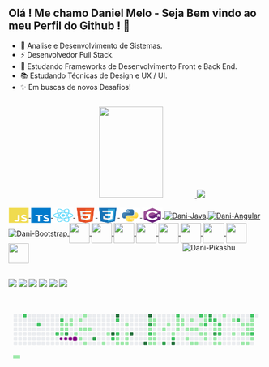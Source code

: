 ## Olá ! Me chamo Daniel Melo - Seja Bem vindo ao meu Perfil do Github ! 👋

- 🔭 Analise e Desenvolvimento de Sistemas.
- ⚡ Desenvolvedor Full Stack.
- 🌱 Estudando Frameworks de Desenvolvimento Front e Back End.
- 📚 Estudando Técnicas de Design e UX / UI.
- ✨ Em buscas de novos Desafios!

##

<div align="center">
  <a href="https://github.com/DanielMelo0/">   
  <img height="180em" width="50%" src="https://github-readme-stats.vercel.app/api?username=DanielMelo0&show_icons=true&theme=tokyonight&include_all_commits=true&count_private=true"/>
  <img height="180em" src="https://github-readme-stats.vercel.app/api/top-langs/?username=DanielMelo0&layout=compact&langs_count=7&theme=dark"/>
</div>   

<div style="display: inline_block"><br>
  <img align="center" alt="Dani-Js" height="30" width="40" src="https://raw.githubusercontent.com/devicons/devicon/master/icons/javascript/javascript-plain.svg">
  <img align="center" alt="Dani-Ts" height="30" width="40" src="https://raw.githubusercontent.com/devicons/devicon/master/icons/typescript/typescript-plain.svg">
  <img align="center" alt="Dani-React" height="30" width="40" src="https://raw.githubusercontent.com/devicons/devicon/master/icons/react/react-original.svg">
  <img align="center" alt="Dani-HTML" height="30" width="40" src="https://raw.githubusercontent.com/devicons/devicon/master/icons/html5/html5-original.svg">
  <img align="center" alt="DANI-CSS" height="30" width="40" src="https://raw.githubusercontent.com/devicons/devicon/master/icons/css3/css3-original.svg">
  <img align="center" alt="Dani-Python" height="30" width="40" src="https://raw.githubusercontent.com/devicons/devicon/master/icons/python/python-original.svg">  
  <img align="center" alt="Dani-Csharp" height="30" width="40" src="https://raw.githubusercontent.com/devicons/devicon/master/icons/csharp/csharp-original.svg">
  <img align="center" alt="Dani-Java" height="40" width="40" src="https://cdn.jsdelivr.net/gh/devicons/devicon/icons/java/java-original.svg" />
  <img align="center" alt="Dani-Angular" height="35" width="35" src="https://cdn.jsdelivr.net/gh/devicons/devicon/icons/angularjs/angularjs-original.svg" />
  <img align="center" alt="Dani-Bootstrap" height="35" width="35"  src="https://cdn.jsdelivr.net/gh/devicons/devicon/icons/bootstrap/bootstrap-original-wordmark.svg" />
  <img align="center" height="40" width="40"  src="https://cdn.jsdelivr.net/gh/devicons/devicon/icons/devicon/devicon-original.svg" />
  <img align="center" height="40" width="40" src="https://cdn.jsdelivr.net/gh/devicons/devicon/icons/mysql/mysql-original-wordmark.svg" />  
  <img align="center" height="40" width="40" src="https://cdn.jsdelivr.net/gh/devicons/devicon/icons/visualstudio/visualstudio-plain.svg" />                   <img align="center" height="40" width="40"  src="https://cdn.jsdelivr.net/gh/devicons/devicon/icons/android/android-plain-wordmark.svg" /> 
  <img align="center" height="40" width="40" src="https://cdn.jsdelivr.net/gh/devicons/devicon/icons/jquery/jquery-plain-wordmark.svg" />
  <img align="center" height="40" width="40" src="https://cdn.jsdelivr.net/gh/devicons/devicon/icons/php/php-plain.svg" />
  <img align="center" height="40" width="42" src="https://cdn.jsdelivr.net/gh/devicons/devicon/icons/postgresql/postgresql-original.svg" />
  <img align="center" height="40" width="40" src="https://cdn.jsdelivr.net/gh/devicons/devicon/icons/atom/atom-original.svg" />
  <img align="center" height="40" width="40" src="https://cdn.jsdelivr.net/gh/devicons/devicon/icons/wordpress/wordpress-plain.svg" />
  <img align="right" alt="Dani-Pikashu" height="120" width="160" src="http://pa1.narvii.com/6618/579af2d8df43ca612e38b09a103bcde82b7d92aa_00.gif" />
</div>
  
##
  
<div>
<a href="" target="_blank"><img src="https://img.shields.io/badge/YouTube-FF0000?style=for-the-badge&logo=youtube&logoColor=white" target="_blank"></a>
  <a href="https://www.instagram.com/daniiel_meloo/" target="_blank"><img src="https://img.shields.io/badge/-Instagram-%23E4405F?style=for-the-badge&logo=instagram&logoColor=white" target="_blank"></a>
 	<a href="" target="_blank"><img src="https://img.shields.io/badge/Twitch-9146FF?style=for-the-badge&logo=twitch&logoColor=white" target="_blank"></a>
 <a href="" target="_blank"><img src="https://img.shields.io/badge/Discord-7289DA?style=for-the-badge&logo=discord&logoColor=white" target="_blank"></a> 
  <a href = "mailto:danielmelo9001i@gmail.com"><img src="https://img.shields.io/badge/-Gmail-%23333?style=for-the-badge&logo=gmail&logoColor=white" target="_blank"></a>
  <a href="" target="_blank"><img src="https://img.shields.io/badge/-LinkedIn-%230077B5?style=for-the-badge&logo=linkedin&logoColor=white" target="_blank"></a> 
  

  
 <div>

 <svg viewBox="-16 -32 880 192" width="880" height="192" xmlns="http://www.w3.org/2000/svg"><style>@keyframes c0{68.5%{fill:var(--c2)}68.52%,to{fill:var(--ce)}}@keyframes c1{67.4%{fill:var(--c2)}67.42%,to{fill:var(--ce)}}@keyframes c2{2.43%{fill:var(--c1)}2.45%,to{fill:var(--ce)}}@keyframes c3{2.87%{fill:var(--c1)}2.89%,to{fill:var(--ce)}}@keyframes c4{66.07%{fill:var(--c2)}66.09%,to{fill:var(--ce)}}@keyframes c5{65.18%{fill:var(--c2)}65.2%,to{fill:var(--ce)}}@keyframes c6{13.96%{fill:var(--c1)}13.98%,to{fill:var(--ce)}}@keyframes c7{14.18%{fill:var(--c1)}14.2%,to{fill:var(--ce)}}@keyframes c8{16.18%{fill:var(--c1)}16.2%,to{fill:var(--ce)}}@keyframes c9{13.74%{fill:var(--c1)}13.76%,to{fill:var(--ce)}}@keyframes ca{14.4%{fill:var(--c1)}14.42%,to{fill:var(--ce)}}@keyframes cb{71.39%{fill:var(--c3)}71.41%,to{fill:var(--ce)}}@keyframes cc{3.76%{fill:var(--c1)}3.78%,to{fill:var(--ce)}}@keyframes cd{13.29%{fill:var(--c1)}13.31%,to{fill:var(--ce)}}@keyframes ce{13.52%{fill:var(--c1)}13.54%,to{fill:var(--ce)}}@keyframes cf{15.07%{fill:var(--c1)}15.09%,to{fill:var(--ce)}}@keyframes cg{4.2%{fill:var(--c1)}4.22%,to{fill:var(--ce)}}@keyframes ch{11.96%{fill:var(--c1)}11.98%,to{fill:var(--ce)}}@keyframes ci{11.52%{fill:var(--c1)}11.54%,to{fill:var(--ce)}}@keyframes cj{4.42%{fill:var(--c1)}4.44%,to{fill:var(--ce)}}@keyframes ck{12.41%{fill:var(--c1)}12.43%,to{fill:var(--ce)}}@keyframes cl{11.3%{fill:var(--c1)}11.32%,to{fill:var(--ce)}}@keyframes cm{4.87%{fill:var(--c1)}4.89%,to{fill:var(--ce)}}@keyframes cn{11.08%{fill:var(--c1)}11.1%,to{fill:var(--ce)}}@keyframes co{72.94%{fill:var(--c3)}72.96%,to{fill:var(--ce)}}@keyframes cp{5.75%{fill:var(--c1)}5.77%,to{fill:var(--ce)}}@keyframes cq{9.97%{fill:var(--c1)}9.99%,to{fill:var(--ce)}}@keyframes cr{87.35%{fill:var(--c4)}87.37%,to{fill:var(--ce)}}@keyframes cs{60.97%{fill:var(--c2)}60.99%,to{fill:var(--ce)}}@keyframes ct{86.24%{fill:var(--c4)}86.26%,to{fill:var(--ce)}}@keyframes cu{62.52%{fill:var(--c2)}62.54%,to{fill:var(--ce)}}@keyframes cv{60.52%{fill:var(--c2)}60.54%,to{fill:var(--ce)}}@keyframes cw{8.86%{fill:var(--c1)}8.88%,to{fill:var(--ce)}}@keyframes cx{6.42%{fill:var(--c1)}6.44%,to{fill:var(--ce)}}@keyframes cy{6.64%{fill:var(--c1)}6.66%,to{fill:var(--ce)}}@keyframes cz{7.75%{fill:var(--c1)}7.77%,to{fill:var(--ce)}}@keyframes c10{7.31%{fill:var(--c1)}7.33%,to{fill:var(--ce)}}@keyframes c11{7.09%{fill:var(--c1)}7.11%,to{fill:var(--ce)}}@keyframes c12{6.86%{fill:var(--c1)}6.88%,to{fill:var(--ce)}}@keyframes c13{88.24%{fill:var(--c4)}88.26%,to{fill:var(--ce)}}@keyframes c14{89.35%{fill:var(--c4)}89.37%,to{fill:var(--ce)}}@keyframes c15{84.69%{fill:var(--c4)}84.71%,to{fill:var(--ce)}}@keyframes c16{21.94%{fill:var(--c1)}21.96%,to{fill:var(--ce)}}@keyframes c17{76.26%{fill:var(--c3)}76.28%,to{fill:var(--ce)}}@keyframes c18{21.05%{fill:var(--c1)}21.07%,to{fill:var(--ce)}}@keyframes c19{58.53%{fill:var(--c2)}58.55%,to{fill:var(--ce)}}@keyframes c1a{23.72%{fill:var(--c1)}23.74%,to{fill:var(--ce)}}@keyframes c1b{23.94%{fill:var(--c1)}23.96%,to{fill:var(--ce)}}@keyframes c1c{21.72%{fill:var(--c1)}21.74%,to{fill:var(--ce)}}@keyframes c1d{21.5%{fill:var(--c1)}21.52%,to{fill:var(--ce)}}@keyframes c1e{23.27%{fill:var(--c1)}23.29%,to{fill:var(--ce)}}@keyframes c1f{23.49%{fill:var(--c1)}23.51%,to{fill:var(--ce)}}@keyframes c1g{24.16%{fill:var(--c1)}24.18%,to{fill:var(--ce)}}@keyframes c1h{25.27%{fill:var(--c1)}25.29%,to{fill:var(--ce)}}@keyframes c1i{77.82%{fill:var(--c3)}77.84%,to{fill:var(--ce)}}@keyframes c1j{25.71%{fill:var(--c1)}25.73%,to{fill:var(--ce)}}@keyframes c1k{45%{fill:var(--c1)}45.02%,to{fill:var(--ce)}}@keyframes c1l{57.2%{fill:var(--c2)}57.22%,to{fill:var(--ce)}}@keyframes c1m{90.68%{fill:var(--c4)}90.7%,to{fill:var(--ce)}}@keyframes c1n{55.87%{fill:var(--c2)}55.89%,to{fill:var(--ce)}}@keyframes c1o{26.82%{fill:var(--c1)}26.84%,to{fill:var(--ce)}}@keyframes c1p{26.15%{fill:var(--c1)}26.17%,to{fill:var(--ce)}}@keyframes c1q{27.26%{fill:var(--c1)}27.28%,to{fill:var(--ce)}}@keyframes c1r{26.6%{fill:var(--c1)}26.62%,to{fill:var(--ce)}}@keyframes c1s{26.38%{fill:var(--c1)}26.4%,to{fill:var(--ce)}}@keyframes c1t{27.71%{fill:var(--c1)}27.73%,to{fill:var(--ce)}}@keyframes c1u{44.11%{fill:var(--c1)}44.13%,to{fill:var(--ce)}}@keyframes c1v{46.55%{fill:var(--c1)}46.57%,to{fill:var(--ce)}}@keyframes c1w{27.93%{fill:var(--c1)}27.95%,to{fill:var(--ce)}}@keyframes c1x{43.67%{fill:var(--c1)}43.69%,to{fill:var(--ce)}}@keyframes c1y{28.15%{fill:var(--c1)}28.17%,to{fill:var(--ce)}}@keyframes c1z{43.45%{fill:var(--c1)}43.47%,to{fill:var(--ce)}}@keyframes c20{47.22%{fill:var(--c2)}47.24%,to{fill:var(--ce)}}@keyframes c21{28.59%{fill:var(--c1)}28.61%,to{fill:var(--ce)}}@keyframes c22{37.91%{fill:var(--c1)}37.93%,to{fill:var(--ce)}}@keyframes c23{29.26%{fill:var(--c1)}29.28%,to{fill:var(--ce)}}@keyframes c24{29.04%{fill:var(--c1)}29.06%,to{fill:var(--ce)}}@keyframes c25{54.09%{fill:var(--c2)}54.11%,to{fill:var(--ce)}}@keyframes c26{37.68%{fill:var(--c1)}37.7%,to{fill:var(--ce)}}@keyframes c27{38.35%{fill:var(--c1)}38.37%,to{fill:var(--ce)}}@keyframes c28{81.81%{fill:var(--c3)}81.83%,to{fill:var(--ce)}}@keyframes c29{47.88%{fill:var(--c2)}47.9%,to{fill:var(--ce)}}@keyframes c2a{48.11%{fill:var(--c2)}48.13%,to{fill:var(--ce)}}@keyframes c2b{36.8%{fill:var(--c1)}36.82%,to{fill:var(--ce)}}@keyframes c2c{36.58%{fill:var(--c1)}36.6%,to{fill:var(--ce)}}@keyframes c2d{80.7%{fill:var(--c3)}80.72%,to{fill:var(--ce)}}@keyframes c2e{38.79%{fill:var(--c1)}38.81%,to{fill:var(--ce)}}@keyframes c2f{39.01%{fill:var(--c1)}39.03%,to{fill:var(--ce)}}@keyframes c2g{48.55%{fill:var(--c2)}48.57%,to{fill:var(--ce)}}@keyframes c2h{36.35%{fill:var(--c1)}36.37%,to{fill:var(--ce)}}@keyframes c2i{48.99%{fill:var(--c2)}49.01%,to{fill:var(--ce)}}@keyframes c2j{39.24%{fill:var(--c1)}39.26%,to{fill:var(--ce)}}@keyframes c2k{30.59%{fill:var(--c1)}30.61%,to{fill:var(--ce)}}@keyframes c2l{31.25%{fill:var(--c1)}31.27%,to{fill:var(--ce)}}@keyframes c2m{35.47%{fill:var(--c1)}35.49%,to{fill:var(--ce)}}@keyframes c2n{52.32%{fill:var(--c2)}52.34%,to{fill:var(--ce)}}@keyframes c2o{31.92%{fill:var(--c1)}31.94%,to{fill:var(--ce)}}@keyframes c2p{35.02%{fill:var(--c1)}35.04%,to{fill:var(--ce)}}@keyframes c2q{40.34%{fill:var(--c1)}40.36%,to{fill:var(--ce)}}@keyframes c2r{32.14%{fill:var(--c1)}32.16%,to{fill:var(--ce)}}@keyframes c2s{33.25%{fill:var(--c1)}33.27%,to{fill:var(--ce)}}@keyframes c2t{34.8%{fill:var(--c1)}34.82%,to{fill:var(--ce)}}@keyframes c2u{40.57%{fill:var(--c1)}40.59%,to{fill:var(--ce)}}@keyframes c2v{51.43%{fill:var(--c2)}51.45%,to{fill:var(--ce)}}@keyframes c2w{32.58%{fill:var(--c1)}32.6%,to{fill:var(--ce)}}@keyframes c2x{32.36%{fill:var(--c1)}32.38%,to{fill:var(--ce)}}@keyframes c2y{33.47%{fill:var(--c1)}33.49%,to{fill:var(--ce)}}@keyframes c2z{50.54%{fill:var(--c2)}50.56%,to{fill:var(--ce)}}@keyframes c30{34.36%{fill:var(--c1)}34.38%,to{fill:var(--ce)}}@keyframes u0{2.43%{transform:scale(0,1)}2.45%,2.87%{transform:scale(.01,1)}2.89%,3.76%{transform:scale(.03,1)}3.78%,4.2%{transform:scale(.04,1)}4.22%,4.42%{transform:scale(.05,1)}4.44%,4.87%{transform:scale(.06,1)}4.89%,5.75%{transform:scale(.08,1)}5.77%,6.42%{transform:scale(.09,1)}6.44%,6.64%{transform:scale(.1,1)}6.66%,6.86%{transform:scale(.12,1)}6.88%,7.09%{transform:scale(.13,1)}7.11%,7.31%{transform:scale(.14,1)}7.33%,7.75%{transform:scale(.15,1)}7.77%,8.86%{transform:scale(.17,1)}8.88%,9.97%{transform:scale(.18,1)}11.08%,9.99%{transform:scale(.19,1)}11.1%,11.3%{transform:scale(.21,1)}11.32%,11.52%{transform:scale(.22,1)}11.54%,11.96%{transform:scale(.23,1)}11.98%,12.41%{transform:scale(.24,1)}12.43%,13.29%{transform:scale(.26,1)}13.31%,13.52%{transform:scale(.27,1)}13.54%,13.74%{transform:scale(.28,1)}13.76%,13.96%{transform:scale(.29,1)}13.98%,14.18%{transform:scale(.31,1)}14.2%,14.4%{transform:scale(.32,1)}14.42%,15.07%{transform:scale(.33,1)}15.09%,16.18%{transform:scale(.35,1)}16.2%,21.05%{transform:scale(.36,1)}21.07%,21.5%{transform:scale(.37,1)}21.52%,21.72%{transform:scale(.38,1)}21.74%,21.94%{transform:scale(.4,1)}21.96%,23.27%{transform:scale(.41,1)}23.29%,23.49%{transform:scale(.42,1)}23.51%,23.72%{transform:scale(.44,1)}23.74%,23.94%{transform:scale(.45,1)}23.96%,24.16%{transform:scale(.46,1)}24.18%,25.27%{transform:scale(.47,1)}25.29%,25.71%{transform:scale(.49,1)}25.73%,26.15%{transform:scale(.5,1)}26.17%,26.38%{transform:scale(.51,1)}26.4%,26.6%{transform:scale(.53,1)}26.62%,26.82%{transform:scale(.54,1)}26.84%,27.26%{transform:scale(.55,1)}27.28%,27.71%{transform:scale(.56,1)}27.73%,27.93%{transform:scale(.58,1)}27.95%,28.15%{transform:scale(.59,1)}28.17%,28.59%{transform:scale(.6,1)}28.61%,29.04%{transform:scale(.62,1)}29.06%,29.26%{transform:scale(.63,1)}29.28%,30.59%{transform:scale(.64,1)}30.61%,31.25%{transform:scale(.65,1)}31.27%,31.92%{transform:scale(.67,1)}31.94%,32.14%{transform:scale(.68,1)}32.16%,32.36%{transform:scale(.69,1)}32.38%,32.58%{transform:scale(.71,1)}32.6%,33.25%{transform:scale(.72,1)}33.27%,33.47%{transform:scale(.73,1)}33.49%,34.36%{transform:scale(.74,1)}34.38%,34.8%{transform:scale(.76,1)}34.82%,35.02%{transform:scale(.77,1)}35.04%,35.47%{transform:scale(.78,1)}35.49%,36.35%{transform:scale(.79,1)}36.37%,36.58%{transform:scale(.81,1)}36.6%,36.8%{transform:scale(.82,1)}36.82%,37.68%{transform:scale(.83,1)}37.7%,37.91%{transform:scale(.85,1)}37.93%,38.35%{transform:scale(.86,1)}38.37%,38.79%{transform:scale(.87,1)}38.81%,39.01%{transform:scale(.88,1)}39.03%,39.24%{transform:scale(.9,1)}39.26%,40.34%{transform:scale(.91,1)}40.36%,40.57%{transform:scale(.92,1)}40.59%,43.45%{transform:scale(.94,1)}43.47%,43.67%{transform:scale(.95,1)}43.69%,44.11%{transform:scale(.96,1)}44.13%,45%{transform:scale(.97,1)}45.02%,46.55%{transform:scale(.99,1)}46.57%,to{transform:scale(1,1)}}@keyframes u1{47.22%{transform:scale(0,1)}47.24%,47.88%{transform:scale(.05,1)}47.9%,48.11%{transform:scale(.11,1)}48.13%,48.55%{transform:scale(.16,1)}48.57%,48.99%{transform:scale(.21,1)}49.01%,50.54%{transform:scale(.26,1)}50.56%,51.43%{transform:scale(.32,1)}51.45%,52.32%{transform:scale(.37,1)}52.34%,54.09%{transform:scale(.42,1)}54.11%,55.87%{transform:scale(.47,1)}55.89%,57.2%{transform:scale(.53,1)}57.22%,58.53%{transform:scale(.58,1)}58.55%,60.52%{transform:scale(.63,1)}60.54%,60.97%{transform:scale(.68,1)}60.99%,62.52%{transform:scale(.74,1)}62.54%,65.18%{transform:scale(.79,1)}65.2%,66.07%{transform:scale(.84,1)}66.09%,67.4%{transform:scale(.89,1)}67.42%,68.5%{transform:scale(.95,1)}68.52%,to{transform:scale(1,1)}}@keyframes u2{71.39%{transform:scale(0,1)}71.41%,72.94%{transform:scale(.17,1)}72.96%,76.26%{transform:scale(.33,1)}76.28%,77.82%{transform:scale(.5,1)}77.84%,80.7%{transform:scale(.67,1)}80.72%,81.81%{transform:scale(.83,1)}81.83%,to{transform:scale(1,1)}}@keyframes u3{84.69%{transform:scale(0,1)}84.71%,86.24%{transform:scale(.17,1)}86.26%,87.35%{transform:scale(.33,1)}87.37%,88.24%{transform:scale(.5,1)}88.26%,89.35%{transform:scale(.67,1)}89.37%,90.68%{transform:scale(.83,1)}90.7%,to{transform:scale(1,1)}}@keyframes s0{0%,99.78%{transform:translate(0,-16px)}.22%{transform:translate(0,0)}.44%{transform:translate(16px,0)}.67%{transform:translate(16px,16px)}1.77%{transform:translate(96px,16px)}2.44%{transform:translate(96px,64px)}2.66%{transform:translate(112px,64px)}2.88%{transform:translate(112px,80px)}4.66%{transform:translate(240px,80px)}4.88%{transform:translate(240px,96px)}6.87%{transform:translate(384px,96px)}7.76%{transform:translate(384px,32px)}7.98%{transform:translate(368px,32px)}8.65%{transform:translate(368px,80px)}60.75%,8.87%{transform:translate(352px,80px)}9.09%{transform:translate(352px,96px)}9.53%{transform:translate(320px,96px)}10.2%,19.07%,61.64%{transform:translate(320px,48px)}11.53%{transform:translate(224px,48px)}11.97%{transform:translate(224px,16px)}12.2%{transform:translate(240px,16px)}12.42%{transform:translate(240px,0)}13.08%{transform:translate(192px,0)}13.53%,96.45%{transform:translate(192px,32px)}13.97%,96.9%{transform:translate(160px,32px)}14.19%,15.96%{transform:translate(160px,48px)}14.86%{transform:translate(208px,48px)}15.08%{transform:translate(208px,64px)}15.3%{transform:translate(192px,64px)}15.52%,96.23%{transform:translate(192px,48px)}16.41%{transform:translate(160px,80px)}17.74%{transform:translate(256px,80px)}17.96%{transform:translate(256px,64px)}18.85%{transform:translate(320px,64px)}21.29%,23.06%{transform:translate(480px,48px)}21.73%{transform:translate(480px,16px)}22.17%{transform:translate(448px,16px)}22.62%{transform:translate(448px,48px)}23.5%{transform:translate(480px,80px)}23.73%,75.61%{transform:translate(464px,80px)}23.95%{transform:translate(464px,96px)}24.39%{transform:translate(496px,96px)}24.61%{transform:translate(496px,80px)}24.83%{transform:translate(512px,80px)}25.28%{transform:translate(512px,48px)}25.5%{transform:translate(528px,48px)}25.72%{transform:translate(528px,32px)}26.39%{transform:translate(576px,32px)}26.61%{transform:translate(576px,16px)}26.83%{transform:translate(560px,16px)}27.27%{transform:translate(560px,48px)}28.38%{transform:translate(640px,48px)}28.82%,47.01%{transform:translate(640px,16px)}29.05%,47.67%,53.88%{transform:translate(656px,16px)}29.49%{transform:translate(656px,-16px)}30.38%{transform:translate(720px,-16px)}30.6%{transform:translate(720px,0)}31.04%{transform:translate(752px,0)}31.49%{transform:translate(752px,32px)}32.37%{transform:translate(816px,32px)}32.59%{transform:translate(816px,16px)}32.82%{transform:translate(800px,16px)}33.26%{transform:translate(800px,48px)}33.7%{transform:translate(832px,48px)}34.15%{transform:translate(832px,80px)}34.59%,40.8%{transform:translate(800px,80px)}34.81%{transform:translate(800px,64px)}35.48%{transform:translate(752px,64px)}35.7%{transform:translate(752px,48px)}36.59%{transform:translate(688px,48px)}36.81%{transform:translate(688px,32px)}37.03%{transform:translate(672px,32px)}37.25%{transform:translate(672px,48px)}37.47%{transform:translate(656px,48px)}37.69%{transform:translate(656px,64px)}37.92%{transform:translate(640px,64px)}38.14%{transform:translate(640px,80px)}38.8%,80.49%{transform:translate(688px,80px)}39.02%{transform:translate(688px,96px)}40.58%{transform:translate(800px,96px)}43.24%{transform:translate(624px,80px)}43.46%{transform:translate(624px,96px)}43.68%{transform:translate(608px,96px)}43.9%{transform:translate(608px,80px)}44.12%{transform:translate(592px,80px)}44.35%{transform:translate(592px,64px)}45.01%{transform:translate(544px,64px)}45.23%{transform:translate(544px,48px)}46.12%{transform:translate(608px,48px)}46.56%{transform:translate(608px,16px)}47.23%,54.77%{transform:translate(640px,0)}47.45%{transform:translate(656px,0)}48.34%{transform:translate(704px,16px)}49%{transform:translate(704px,64px)}50.55%{transform:translate(816px,64px)}51.44%{transform:translate(816px,0)}52.11%{transform:translate(768px,0)}52.33%{transform:translate(768px,16px)}54.1%{transform:translate(656px,32px)}54.32%{transform:translate(640px,32px)}56.1%{transform:translate(544px,0)}57.21%,90.91%{transform:translate(544px,80px)}57.43%,78.27%{transform:translate(528px,80px)}57.65%{transform:translate(528px,64px)}58.54%{transform:translate(464px,64px)}58.76%{transform:translate(464px,48px)}60.31%,62.08%{transform:translate(352px,48px)}61.2%{transform:translate(320px,80px)}62.53%{transform:translate(352px,16px)}65.41%{transform:translate(144px,16px)}66.08%{transform:translate(144px,64px)}66.3%{transform:translate(128px,64px)}66.74%{transform:translate(128px,32px)}67.41%{transform:translate(80px,32px)}67.85%{transform:translate(80px,0)}68.51%{transform:translate(32px,0)}68.74%{transform:translate(32px,16px)}70.73%{transform:translate(176px,16px)}71.4%{transform:translate(176px,64px)}72.73%{transform:translate(272px,64px)}72.95%{transform:translate(272px,80px)}76.27%{transform:translate(464px,32px)}76.94%{transform:translate(512px,32px)}77.83%{transform:translate(512px,96px)}78.05%{transform:translate(528px,96px)}81.6%{transform:translate(688px,0)}86.47%{transform:translate(336px,0)}87.36%{transform:translate(336px,64px)}88.91%{transform:translate(448px,64px)}89.36%{transform:translate(448px,96px)}90.69%{transform:translate(544px,96px)}94.24%{transform:translate(304px,80px)}94.46%{transform:translate(304px,64px)}95.34%{transform:translate(240px,64px)}95.57%{transform:translate(240px,48px)}97.12%{transform:translate(160px,16px)}97.56%{transform:translate(128px,16px)}97.78%{transform:translate(128px,0)}98.89%{transform:translate(48px,0)}99.11%{transform:translate(48px,-16px)}}@keyframes s1{0%,99.78%{transform:translate(16px,-16px)}.22%{transform:translate(0,-16px)}.44%{transform:translate(0,0)}.67%{transform:translate(16px,0)}.89%{transform:translate(16px,16px)}2%{transform:translate(96px,16px)}2.66%{transform:translate(96px,64px)}2.88%{transform:translate(112px,64px)}3.1%{transform:translate(112px,80px)}4.88%{transform:translate(240px,80px)}5.1%{transform:translate(240px,96px)}7.1%{transform:translate(384px,96px)}7.98%{transform:translate(384px,32px)}8.2%{transform:translate(368px,32px)}8.87%{transform:translate(368px,80px)}60.98%,9.09%{transform:translate(352px,80px)}9.31%{transform:translate(352px,96px)}9.76%{transform:translate(320px,96px)}10.42%,19.29%,61.86%{transform:translate(320px,48px)}11.75%{transform:translate(224px,48px)}12.2%{transform:translate(224px,16px)}12.42%{transform:translate(240px,16px)}12.64%{transform:translate(240px,0)}13.3%{transform:translate(192px,0)}13.75%,96.67%{transform:translate(192px,32px)}14.19%,97.12%{transform:translate(160px,32px)}14.41%,16.19%{transform:translate(160px,48px)}15.08%{transform:translate(208px,48px)}15.3%{transform:translate(208px,64px)}15.52%{transform:translate(192px,64px)}15.74%,96.45%{transform:translate(192px,48px)}16.63%{transform:translate(160px,80px)}17.96%{transform:translate(256px,80px)}18.18%{transform:translate(256px,64px)}19.07%{transform:translate(320px,64px)}21.51%,23.28%{transform:translate(480px,48px)}21.95%{transform:translate(480px,16px)}22.39%{transform:translate(448px,16px)}22.84%{transform:translate(448px,48px)}23.73%{transform:translate(480px,80px)}23.95%,75.83%{transform:translate(464px,80px)}24.17%{transform:translate(464px,96px)}24.61%{transform:translate(496px,96px)}24.83%{transform:translate(496px,80px)}25.06%{transform:translate(512px,80px)}25.5%{transform:translate(512px,48px)}25.72%{transform:translate(528px,48px)}25.94%{transform:translate(528px,32px)}26.61%{transform:translate(576px,32px)}26.83%{transform:translate(576px,16px)}27.05%{transform:translate(560px,16px)}27.49%{transform:translate(560px,48px)}28.6%{transform:translate(640px,48px)}29.05%,47.23%{transform:translate(640px,16px)}29.27%,47.89%,54.1%{transform:translate(656px,16px)}29.71%{transform:translate(656px,-16px)}30.6%{transform:translate(720px,-16px)}30.82%{transform:translate(720px,0)}31.26%{transform:translate(752px,0)}31.71%{transform:translate(752px,32px)}32.59%{transform:translate(816px,32px)}32.82%{transform:translate(816px,16px)}33.04%{transform:translate(800px,16px)}33.48%{transform:translate(800px,48px)}33.92%{transform:translate(832px,48px)}34.37%{transform:translate(832px,80px)}34.81%,41.02%{transform:translate(800px,80px)}35.03%{transform:translate(800px,64px)}35.7%{transform:translate(752px,64px)}35.92%{transform:translate(752px,48px)}36.81%{transform:translate(688px,48px)}37.03%{transform:translate(688px,32px)}37.25%{transform:translate(672px,32px)}37.47%{transform:translate(672px,48px)}37.69%{transform:translate(656px,48px)}37.92%{transform:translate(656px,64px)}38.14%{transform:translate(640px,64px)}38.36%{transform:translate(640px,80px)}39.02%,80.71%{transform:translate(688px,80px)}39.25%{transform:translate(688px,96px)}40.8%{transform:translate(800px,96px)}43.46%{transform:translate(624px,80px)}43.68%{transform:translate(624px,96px)}43.9%{transform:translate(608px,96px)}44.12%{transform:translate(608px,80px)}44.35%{transform:translate(592px,80px)}44.57%{transform:translate(592px,64px)}45.23%{transform:translate(544px,64px)}45.45%{transform:translate(544px,48px)}46.34%{transform:translate(608px,48px)}46.78%{transform:translate(608px,16px)}47.45%,54.99%{transform:translate(640px,0)}47.67%{transform:translate(656px,0)}48.56%{transform:translate(704px,16px)}49.22%{transform:translate(704px,64px)}50.78%{transform:translate(816px,64px)}51.66%{transform:translate(816px,0)}52.33%{transform:translate(768px,0)}52.55%{transform:translate(768px,16px)}54.32%{transform:translate(656px,32px)}54.55%{transform:translate(640px,32px)}56.32%{transform:translate(544px,0)}57.43%,91.13%{transform:translate(544px,80px)}57.65%,78.49%{transform:translate(528px,80px)}57.87%{transform:translate(528px,64px)}58.76%{transform:translate(464px,64px)}58.98%{transform:translate(464px,48px)}60.53%,62.31%{transform:translate(352px,48px)}61.42%{transform:translate(320px,80px)}62.75%{transform:translate(352px,16px)}65.63%{transform:translate(144px,16px)}66.3%{transform:translate(144px,64px)}66.52%{transform:translate(128px,64px)}66.96%{transform:translate(128px,32px)}67.63%{transform:translate(80px,32px)}68.07%{transform:translate(80px,0)}68.74%{transform:translate(32px,0)}68.96%{transform:translate(32px,16px)}70.95%{transform:translate(176px,16px)}71.62%{transform:translate(176px,64px)}72.95%{transform:translate(272px,64px)}73.17%{transform:translate(272px,80px)}76.5%{transform:translate(464px,32px)}77.16%{transform:translate(512px,32px)}78.05%{transform:translate(512px,96px)}78.27%{transform:translate(528px,96px)}81.82%{transform:translate(688px,0)}86.7%{transform:translate(336px,0)}87.58%{transform:translate(336px,64px)}89.14%{transform:translate(448px,64px)}89.58%{transform:translate(448px,96px)}90.91%{transform:translate(544px,96px)}94.46%{transform:translate(304px,80px)}94.68%{transform:translate(304px,64px)}95.57%{transform:translate(240px,64px)}95.79%{transform:translate(240px,48px)}97.34%{transform:translate(160px,16px)}97.78%{transform:translate(128px,16px)}98%{transform:translate(128px,0)}99.11%{transform:translate(48px,0)}99.33%{transform:translate(48px,-16px)}}@keyframes s2{0%,99.78%{transform:translate(32px,-16px)}.44%{transform:translate(0,-16px)}.67%{transform:translate(0,0)}.89%{transform:translate(16px,0)}1.11%{transform:translate(16px,16px)}2.22%{transform:translate(96px,16px)}2.88%{transform:translate(96px,64px)}3.1%{transform:translate(112px,64px)}3.33%{transform:translate(112px,80px)}5.1%{transform:translate(240px,80px)}5.32%{transform:translate(240px,96px)}7.32%{transform:translate(384px,96px)}8.2%{transform:translate(384px,32px)}8.43%{transform:translate(368px,32px)}9.09%{transform:translate(368px,80px)}61.2%,9.31%{transform:translate(352px,80px)}9.53%{transform:translate(352px,96px)}9.98%{transform:translate(320px,96px)}10.64%,19.51%,62.08%{transform:translate(320px,48px)}11.97%{transform:translate(224px,48px)}12.42%{transform:translate(224px,16px)}12.64%{transform:translate(240px,16px)}12.86%{transform:translate(240px,0)}13.53%{transform:translate(192px,0)}13.97%,96.9%{transform:translate(192px,32px)}14.41%,97.34%{transform:translate(160px,32px)}14.63%,16.41%{transform:translate(160px,48px)}15.3%{transform:translate(208px,48px)}15.52%{transform:translate(208px,64px)}15.74%{transform:translate(192px,64px)}15.96%,96.67%{transform:translate(192px,48px)}16.85%{transform:translate(160px,80px)}18.18%{transform:translate(256px,80px)}18.4%{transform:translate(256px,64px)}19.29%{transform:translate(320px,64px)}21.73%,23.5%{transform:translate(480px,48px)}22.17%{transform:translate(480px,16px)}22.62%{transform:translate(448px,16px)}23.06%{transform:translate(448px,48px)}23.95%{transform:translate(480px,80px)}24.17%,76.05%{transform:translate(464px,80px)}24.39%{transform:translate(464px,96px)}24.83%{transform:translate(496px,96px)}25.06%{transform:translate(496px,80px)}25.28%{transform:translate(512px,80px)}25.72%{transform:translate(512px,48px)}25.94%{transform:translate(528px,48px)}26.16%{transform:translate(528px,32px)}26.83%{transform:translate(576px,32px)}27.05%{transform:translate(576px,16px)}27.27%{transform:translate(560px,16px)}27.72%{transform:translate(560px,48px)}28.82%{transform:translate(640px,48px)}29.27%,47.45%{transform:translate(640px,16px)}29.49%,48.12%,54.32%{transform:translate(656px,16px)}29.93%{transform:translate(656px,-16px)}30.82%{transform:translate(720px,-16px)}31.04%{transform:translate(720px,0)}31.49%{transform:translate(752px,0)}31.93%{transform:translate(752px,32px)}32.82%{transform:translate(816px,32px)}33.04%{transform:translate(816px,16px)}33.26%{transform:translate(800px,16px)}33.7%{transform:translate(800px,48px)}34.15%{transform:translate(832px,48px)}34.59%{transform:translate(832px,80px)}35.03%,41.24%{transform:translate(800px,80px)}35.25%{transform:translate(800px,64px)}35.92%{transform:translate(752px,64px)}36.14%{transform:translate(752px,48px)}37.03%{transform:translate(688px,48px)}37.25%{transform:translate(688px,32px)}37.47%{transform:translate(672px,32px)}37.69%{transform:translate(672px,48px)}37.92%{transform:translate(656px,48px)}38.14%{transform:translate(656px,64px)}38.36%{transform:translate(640px,64px)}38.58%{transform:translate(640px,80px)}39.25%,80.93%{transform:translate(688px,80px)}39.47%{transform:translate(688px,96px)}41.02%{transform:translate(800px,96px)}43.68%{transform:translate(624px,80px)}43.9%{transform:translate(624px,96px)}44.12%{transform:translate(608px,96px)}44.35%{transform:translate(608px,80px)}44.57%{transform:translate(592px,80px)}44.79%{transform:translate(592px,64px)}45.45%{transform:translate(544px,64px)}45.68%{transform:translate(544px,48px)}46.56%{transform:translate(608px,48px)}47.01%{transform:translate(608px,16px)}47.67%,55.21%{transform:translate(640px,0)}47.89%{transform:translate(656px,0)}48.78%{transform:translate(704px,16px)}49.45%{transform:translate(704px,64px)}51%{transform:translate(816px,64px)}51.88%{transform:translate(816px,0)}52.55%{transform:translate(768px,0)}52.77%{transform:translate(768px,16px)}54.55%{transform:translate(656px,32px)}54.77%{transform:translate(640px,32px)}56.54%{transform:translate(544px,0)}57.65%,91.35%{transform:translate(544px,80px)}57.87%,78.71%{transform:translate(528px,80px)}58.09%{transform:translate(528px,64px)}58.98%{transform:translate(464px,64px)}59.2%{transform:translate(464px,48px)}60.75%,62.53%{transform:translate(352px,48px)}61.64%{transform:translate(320px,80px)}62.97%{transform:translate(352px,16px)}65.85%{transform:translate(144px,16px)}66.52%{transform:translate(144px,64px)}66.74%{transform:translate(128px,64px)}67.18%{transform:translate(128px,32px)}67.85%{transform:translate(80px,32px)}68.29%{transform:translate(80px,0)}68.96%{transform:translate(32px,0)}69.18%{transform:translate(32px,16px)}71.18%{transform:translate(176px,16px)}71.84%{transform:translate(176px,64px)}73.17%{transform:translate(272px,64px)}73.39%{transform:translate(272px,80px)}76.72%{transform:translate(464px,32px)}77.38%{transform:translate(512px,32px)}78.27%{transform:translate(512px,96px)}78.49%{transform:translate(528px,96px)}82.04%{transform:translate(688px,0)}86.92%{transform:translate(336px,0)}87.8%{transform:translate(336px,64px)}89.36%{transform:translate(448px,64px)}89.8%{transform:translate(448px,96px)}91.13%{transform:translate(544px,96px)}94.68%{transform:translate(304px,80px)}94.9%{transform:translate(304px,64px)}95.79%{transform:translate(240px,64px)}96.01%{transform:translate(240px,48px)}97.56%{transform:translate(160px,16px)}98%{transform:translate(128px,16px)}98.23%{transform:translate(128px,0)}99.33%{transform:translate(48px,0)}99.56%{transform:translate(48px,-16px)}}@keyframes s3{0%,99.78%{transform:translate(48px,-16px)}.67%{transform:translate(0,-16px)}.89%{transform:translate(0,0)}1.11%{transform:translate(16px,0)}1.33%{transform:translate(16px,16px)}2.44%{transform:translate(96px,16px)}3.1%{transform:translate(96px,64px)}3.33%{transform:translate(112px,64px)}3.55%{transform:translate(112px,80px)}5.32%{transform:translate(240px,80px)}5.54%{transform:translate(240px,96px)}7.54%{transform:translate(384px,96px)}8.43%{transform:translate(384px,32px)}8.65%{transform:translate(368px,32px)}9.31%{transform:translate(368px,80px)}61.42%,9.53%{transform:translate(352px,80px)}9.76%{transform:translate(352px,96px)}10.2%{transform:translate(320px,96px)}10.86%,19.73%,62.31%{transform:translate(320px,48px)}12.2%{transform:translate(224px,48px)}12.64%{transform:translate(224px,16px)}12.86%{transform:translate(240px,16px)}13.08%{transform:translate(240px,0)}13.75%{transform:translate(192px,0)}14.19%,97.12%{transform:translate(192px,32px)}14.63%,97.56%{transform:translate(160px,32px)}14.86%,16.63%{transform:translate(160px,48px)}15.52%{transform:translate(208px,48px)}15.74%{transform:translate(208px,64px)}15.96%{transform:translate(192px,64px)}16.19%,96.9%{transform:translate(192px,48px)}17.07%{transform:translate(160px,80px)}18.4%{transform:translate(256px,80px)}18.63%{transform:translate(256px,64px)}19.51%{transform:translate(320px,64px)}21.95%,23.73%{transform:translate(480px,48px)}22.39%{transform:translate(480px,16px)}22.84%{transform:translate(448px,16px)}23.28%{transform:translate(448px,48px)}24.17%{transform:translate(480px,80px)}24.39%,76.27%{transform:translate(464px,80px)}24.61%{transform:translate(464px,96px)}25.06%{transform:translate(496px,96px)}25.28%{transform:translate(496px,80px)}25.5%{transform:translate(512px,80px)}25.94%{transform:translate(512px,48px)}26.16%{transform:translate(528px,48px)}26.39%{transform:translate(528px,32px)}27.05%{transform:translate(576px,32px)}27.27%{transform:translate(576px,16px)}27.49%{transform:translate(560px,16px)}27.94%{transform:translate(560px,48px)}29.05%{transform:translate(640px,48px)}29.49%,47.67%{transform:translate(640px,16px)}29.71%,48.34%,54.55%{transform:translate(656px,16px)}30.16%{transform:translate(656px,-16px)}31.04%{transform:translate(720px,-16px)}31.26%{transform:translate(720px,0)}31.71%{transform:translate(752px,0)}32.15%{transform:translate(752px,32px)}33.04%{transform:translate(816px,32px)}33.26%{transform:translate(816px,16px)}33.48%{transform:translate(800px,16px)}33.92%{transform:translate(800px,48px)}34.37%{transform:translate(832px,48px)}34.81%{transform:translate(832px,80px)}35.25%,41.46%{transform:translate(800px,80px)}35.48%{transform:translate(800px,64px)}36.14%{transform:translate(752px,64px)}36.36%{transform:translate(752px,48px)}37.25%{transform:translate(688px,48px)}37.47%{transform:translate(688px,32px)}37.69%{transform:translate(672px,32px)}37.92%{transform:translate(672px,48px)}38.14%{transform:translate(656px,48px)}38.36%{transform:translate(656px,64px)}38.58%{transform:translate(640px,64px)}38.8%{transform:translate(640px,80px)}39.47%,81.15%{transform:translate(688px,80px)}39.69%{transform:translate(688px,96px)}41.24%{transform:translate(800px,96px)}43.9%{transform:translate(624px,80px)}44.12%{transform:translate(624px,96px)}44.35%{transform:translate(608px,96px)}44.57%{transform:translate(608px,80px)}44.79%{transform:translate(592px,80px)}45.01%{transform:translate(592px,64px)}45.68%{transform:translate(544px,64px)}45.9%{transform:translate(544px,48px)}46.78%{transform:translate(608px,48px)}47.23%{transform:translate(608px,16px)}47.89%,55.43%{transform:translate(640px,0)}48.12%{transform:translate(656px,0)}49%{transform:translate(704px,16px)}49.67%{transform:translate(704px,64px)}51.22%{transform:translate(816px,64px)}52.11%{transform:translate(816px,0)}52.77%{transform:translate(768px,0)}52.99%{transform:translate(768px,16px)}54.77%{transform:translate(656px,32px)}54.99%{transform:translate(640px,32px)}56.76%{transform:translate(544px,0)}57.87%,91.57%{transform:translate(544px,80px)}58.09%,78.94%{transform:translate(528px,80px)}58.31%{transform:translate(528px,64px)}59.2%{transform:translate(464px,64px)}59.42%{transform:translate(464px,48px)}60.98%,62.75%{transform:translate(352px,48px)}61.86%{transform:translate(320px,80px)}63.19%{transform:translate(352px,16px)}66.08%{transform:translate(144px,16px)}66.74%{transform:translate(144px,64px)}66.96%{transform:translate(128px,64px)}67.41%{transform:translate(128px,32px)}68.07%{transform:translate(80px,32px)}68.51%{transform:translate(80px,0)}69.18%{transform:translate(32px,0)}69.4%{transform:translate(32px,16px)}71.4%{transform:translate(176px,16px)}72.06%{transform:translate(176px,64px)}73.39%{transform:translate(272px,64px)}73.61%{transform:translate(272px,80px)}76.94%{transform:translate(464px,32px)}77.61%{transform:translate(512px,32px)}78.49%{transform:translate(512px,96px)}78.71%{transform:translate(528px,96px)}82.26%{transform:translate(688px,0)}87.14%{transform:translate(336px,0)}88.03%{transform:translate(336px,64px)}89.58%{transform:translate(448px,64px)}90.02%{transform:translate(448px,96px)}91.35%{transform:translate(544px,96px)}94.9%{transform:translate(304px,80px)}95.12%{transform:translate(304px,64px)}96.01%{transform:translate(240px,64px)}96.23%{transform:translate(240px,48px)}97.78%{transform:translate(160px,16px)}98.23%{transform:translate(128px,16px)}98.45%{transform:translate(128px,0)}99.56%{transform:translate(48px,0)}}:root{--cb:#1b1f230a;--cs:purple;--ce:#ebedf0;--c0:#ebedf0;--c1:#9be9a8;--c2:#40c463;--c3:#30a14e;--c4:#216e39}@media (prefers-color-scheme:dark){:root{--cb:#1b1f230a;--cs:purple;--ce:#161b22;--c1:#01311f;--c2:#034525;--c3:#0f6d31;--c4:#00c647}}.c{shape-rendering:geometricPrecision;rx:2;ry:2;fill:var(--ce);stroke-width:1px;stroke:var(--cb);animation:none 45100ms linear infinite}.c.c0,.c.c1{fill:var(--c2);animation-name:c0}.c.c1{animation-name:c1}.c.c2,.c.c3{fill:var(--c1);animation-name:c2}.c.c3{animation-name:c3}.c.c4,.c.c5{fill:var(--c2);animation-name:c4}.c.c5{animation-name:c5}.c.c6,.c.c7{fill:var(--c1);animation-name:c6}.c.c7{animation-name:c7}.c.c8,.c.c9,.c.ca{fill:var(--c1);animation-name:c8}.c.c9,.c.ca{animation-name:c9}.c.ca{animation-name:ca}.c.cb{fill:var(--c3);animation-name:cb}.c.cc,.c.cd,.c.ce{fill:var(--c1);animation-name:cc}.c.cd,.c.ce{animation-name:cd}.c.ce{animation-name:ce}.c.cf,.c.cg,.c.ch{fill:var(--c1);animation-name:cf}.c.cg,.c.ch{animation-name:cg}.c.ch{animation-name:ch}.c.ci,.c.cj,.c.ck{fill:var(--c1);animation-name:ci}.c.cj,.c.ck{animation-name:cj}.c.ck{animation-name:ck}.c.cl,.c.cm,.c.cn{fill:var(--c1);animation-name:cl}.c.cm,.c.cn{animation-name:cm}.c.cn{animation-name:cn}.c.co{fill:var(--c3);animation-name:co}.c.cp,.c.cq{fill:var(--c1);animation-name:cp}.c.cq{animation-name:cq}.c.cr{fill:var(--c4);animation-name:cr}.c.cs{fill:var(--c2);animation-name:cs}.c.ct{fill:var(--c4);animation-name:ct}.c.cu,.c.cv{fill:var(--c2);animation-name:cu}.c.cv{animation-name:cv}.c.cw{fill:var(--c1);animation-name:cw}.c.cx,.c.cy,.c.cz{fill:var(--c1);animation-name:cx}.c.cy,.c.cz{animation-name:cy}.c.cz{animation-name:cz}.c.c10,.c.c11,.c.c12{fill:var(--c1);animation-name:c10}.c.c11,.c.c12{animation-name:c11}.c.c12{animation-name:c12}.c.c13,.c.c14,.c.c15{fill:var(--c4);animation-name:c13}.c.c14,.c.c15{animation-name:c14}.c.c15{animation-name:c15}.c.c16{fill:var(--c1);animation-name:c16}.c.c17{fill:var(--c3);animation-name:c17}.c.c18{fill:var(--c1);animation-name:c18}.c.c19{fill:var(--c2);animation-name:c19}.c.c1a,.c.c1b{fill:var(--c1);animation-name:c1a}.c.c1b{animation-name:c1b}.c.c1c,.c.c1d,.c.c1e{fill:var(--c1);animation-name:c1c}.c.c1d,.c.c1e{animation-name:c1d}.c.c1e{animation-name:c1e}.c.c1f,.c.c1g,.c.c1h{fill:var(--c1);animation-name:c1f}.c.c1g,.c.c1h{animation-name:c1g}.c.c1h{animation-name:c1h}.c.c1i{fill:var(--c3);animation-name:c1i}.c.c1j,.c.c1k{fill:var(--c1);animation-name:c1j}.c.c1k{animation-name:c1k}.c.c1l{fill:var(--c2);animation-name:c1l}.c.c1m{fill:var(--c4);animation-name:c1m}.c.c1n{fill:var(--c2);animation-name:c1n}.c.c1o,.c.c1p,.c.c1q{fill:var(--c1);animation-name:c1o}.c.c1p,.c.c1q{animation-name:c1p}.c.c1q{animation-name:c1q}.c.c1r,.c.c1s,.c.c1t{fill:var(--c1);animation-name:c1r}.c.c1s,.c.c1t{animation-name:c1s}.c.c1t{animation-name:c1t}.c.c1u,.c.c1v,.c.c1w{fill:var(--c1);animation-name:c1u}.c.c1v,.c.c1w{animation-name:c1v}.c.c1w{animation-name:c1w}.c.c1x,.c.c1y,.c.c1z{fill:var(--c1);animation-name:c1x}.c.c1y,.c.c1z{animation-name:c1y}.c.c1z{animation-name:c1z}.c.c20{fill:var(--c2);animation-name:c20}.c.c21{fill:var(--c1);animation-name:c21}.c.c22,.c.c23,.c.c24{fill:var(--c1);animation-name:c22}.c.c23,.c.c24{animation-name:c23}.c.c24{animation-name:c24}.c.c25{fill:var(--c2);animation-name:c25}.c.c26,.c.c27{fill:var(--c1);animation-name:c26}.c.c27{animation-name:c27}.c.c28{fill:var(--c3);animation-name:c28}.c.c29,.c.c2a{fill:var(--c2);animation-name:c29}.c.c2a{animation-name:c2a}.c.c2b,.c.c2c{fill:var(--c1);animation-name:c2b}.c.c2c{animation-name:c2c}.c.c2d{fill:var(--c3);animation-name:c2d}.c.c2e,.c.c2f{fill:var(--c1);animation-name:c2e}.c.c2f{animation-name:c2f}.c.c2g{fill:var(--c2);animation-name:c2g}.c.c2h{fill:var(--c1);animation-name:c2h}.c.c2i{fill:var(--c2);animation-name:c2i}.c.c2j{fill:var(--c1);animation-name:c2j}.c.c2k,.c.c2l,.c.c2m{fill:var(--c1);animation-name:c2k}.c.c2l,.c.c2m{animation-name:c2l}.c.c2m{animation-name:c2m}.c.c2n{fill:var(--c2);animation-name:c2n}.c.c2o{fill:var(--c1);animation-name:c2o}.c.c2p,.c.c2q,.c.c2r{fill:var(--c1);animation-name:c2p}.c.c2q,.c.c2r{animation-name:c2q}.c.c2r{animation-name:c2r}.c.c2s,.c.c2t,.c.c2u{fill:var(--c1);animation-name:c2s}.c.c2t,.c.c2u{animation-name:c2t}.c.c2u{animation-name:c2u}.c.c2v{fill:var(--c2);animation-name:c2v}.c.c2w,.c.c2x,.c.c2y{fill:var(--c1);animation-name:c2w}.c.c2x,.c.c2y{animation-name:c2x}.c.c2y{animation-name:c2y}.c.c2z{fill:var(--c2);animation-name:c2z}.c.c30{fill:var(--c1);animation-name:c30}.s,.u{animation:none linear 45100ms infinite}.u,.u.u0{transform-origin:0 0}.u{transform:scale(0,1)}.u.u0{fill:var(--c1);animation-name:u0}.u.u1{fill:var(--c2);animation-name:u1;transform-origin:606.8px 0}.u.u2{fill:var(--c3);animation-name:u2;transform-origin:754.6px 0}.u.u3{fill:var(--c4);animation-name:u3;transform-origin:801.3px 0}.s{shape-rendering:geometricPrecision;fill:var(--cs)}.s.s0{transform:translate(0,-16px);animation-name:s0}.s.s1{transform:translate(16px,-16px);animation-name:s1}.s.s2{transform:translate(32px,-16px);animation-name:s2}.s.s3{transform:translate(48px,-16px);animation-name:s3}</style><rect class="c" x="2" y="2" width="12" height="12"/><rect class="c" x="2" y="18" width="12" height="12"/><rect class="c" x="2" y="34" width="12" height="12"/><rect class="c" x="2" y="50" width="12" height="12"/><rect class="c" x="2" y="66" width="12" height="12"/><rect class="c" x="2" y="82" width="12" height="12"/><rect class="c" x="2" y="98" width="12" height="12"/><rect class="c" x="18" y="2" width="12" height="12"/><rect class="c" x="18" y="18" width="12" height="12"/><rect class="c" x="18" y="34" width="12" height="12"/><rect class="c" x="18" y="50" width="12" height="12"/><rect class="c" x="18" y="66" width="12" height="12"/><rect class="c" x="18" y="82" width="12" height="12"/><rect class="c" x="18" y="98" width="12" height="12"/><rect class="c c0" x="34" y="2" width="12" height="12"/><rect class="c" x="34" y="18" width="12" height="12"/><rect class="c" x="34" y="34" width="12" height="12"/><rect class="c" x="34" y="50" width="12" height="12"/><rect class="c" x="34" y="66" width="12" height="12"/><rect class="c" x="34" y="82" width="12" height="12"/><rect class="c" x="34" y="98" width="12" height="12"/><rect class="c" x="50" y="2" width="12" height="12"/><rect class="c" x="50" y="18" width="12" height="12"/><rect class="c" x="50" y="34" width="12" height="12"/><rect class="c" x="50" y="50" width="12" height="12"/><rect class="c" x="50" y="66" width="12" height="12"/><rect class="c" x="50" y="82" width="12" height="12"/><rect class="c" x="50" y="98" width="12" height="12"/><rect class="c" x="66" y="2" width="12" height="12"/><rect class="c" x="66" y="18" width="12" height="12"/><rect class="c" x="66" y="34" width="12" height="12"/><rect class="c" x="66" y="50" width="12" height="12"/><rect class="c" x="66" y="66" width="12" height="12"/><rect class="c" x="66" y="82" width="12" height="12"/><rect class="c" x="66" y="98" width="12" height="12"/><rect class="c" x="82" y="2" width="12" height="12"/><rect class="c" x="82" y="18" width="12" height="12"/><rect class="c c1" x="82" y="34" width="12" height="12"/><rect class="c" x="82" y="50" width="12" height="12"/><rect class="c" x="82" y="66" width="12" height="12"/><rect class="c" x="82" y="82" width="12" height="12"/><rect class="c" x="82" y="98" width="12" height="12"/><rect class="c" x="98" y="2" width="12" height="12"/><rect class="c" x="98" y="18" width="12" height="12"/><rect class="c" x="98" y="34" width="12" height="12"/><rect class="c" x="98" y="50" width="12" height="12"/><rect class="c c2" x="98" y="66" width="12" height="12"/><rect class="c" x="98" y="82" width="12" height="12"/><rect class="c" x="98" y="98" width="12" height="12"/><rect class="c" x="114" y="2" width="12" height="12"/><rect class="c" x="114" y="18" width="12" height="12"/><rect class="c" x="114" y="34" width="12" height="12"/><rect class="c" x="114" y="50" width="12" height="12"/><rect class="c" x="114" y="66" width="12" height="12"/><rect class="c c3" x="114" y="82" width="12" height="12"/><rect class="c" x="114" y="98" width="12" height="12"/><rect class="c" x="130" y="2" width="12" height="12"/><rect class="c" x="130" y="18" width="12" height="12"/><rect class="c" x="130" y="34" width="12" height="12"/><rect class="c" x="130" y="50" width="12" height="12"/><rect class="c" x="130" y="66" width="12" height="12"/><rect class="c" x="130" y="82" width="12" height="12"/><rect class="c" x="130" y="98" width="12" height="12"/><rect class="c" x="146" y="2" width="12" height="12"/><rect class="c" x="146" y="18" width="12" height="12"/><rect class="c" x="146" y="34" width="12" height="12"/><rect class="c" x="146" y="50" width="12" height="12"/><rect class="c c4" x="146" y="66" width="12" height="12"/><rect class="c" x="146" y="82" width="12" height="12"/><rect class="c" x="146" y="98" width="12" height="12"/><rect class="c" x="162" y="2" width="12" height="12"/><rect class="c c5" x="162" y="18" width="12" height="12"/><rect class="c c6" x="162" y="34" width="12" height="12"/><rect class="c c7" x="162" y="50" width="12" height="12"/><rect class="c c8" x="162" y="66" width="12" height="12"/><rect class="c" x="162" y="82" width="12" height="12"/><rect class="c" x="162" y="98" width="12" height="12"/><rect class="c" x="178" y="2" width="12" height="12"/><rect class="c" x="178" y="18" width="12" height="12"/><rect class="c c9" x="178" y="34" width="12" height="12"/><rect class="c ca" x="178" y="50" width="12" height="12"/><rect class="c cb" x="178" y="66" width="12" height="12"/><rect class="c cc" x="178" y="82" width="12" height="12"/><rect class="c" x="178" y="98" width="12" height="12"/><rect class="c" x="194" y="2" width="12" height="12"/><rect class="c cd" x="194" y="18" width="12" height="12"/><rect class="c ce" x="194" y="34" width="12" height="12"/><rect class="c" x="194" y="50" width="12" height="12"/><rect class="c" x="194" y="66" width="12" height="12"/><rect class="c" x="194" y="82" width="12" height="12"/><rect class="c" x="194" y="98" width="12" height="12"/><rect class="c" x="210" y="2" width="12" height="12"/><rect class="c" x="210" y="18" width="12" height="12"/><rect class="c" x="210" y="34" width="12" height="12"/><rect class="c" x="210" y="50" width="12" height="12"/><rect class="c cf" x="210" y="66" width="12" height="12"/><rect class="c cg" x="210" y="82" width="12" height="12"/><rect class="c" x="210" y="98" width="12" height="12"/><rect class="c" x="226" y="2" width="12" height="12"/><rect class="c ch" x="226" y="18" width="12" height="12"/><rect class="c" x="226" y="34" width="12" height="12"/><rect class="c ci" x="226" y="50" width="12" height="12"/><rect class="c" x="226" y="66" width="12" height="12"/><rect class="c cj" x="226" y="82" width="12" height="12"/><rect class="c" x="226" y="98" width="12" height="12"/><rect class="c ck" x="242" y="2" width="12" height="12"/><rect class="c" x="242" y="18" width="12" height="12"/><rect class="c" x="242" y="34" width="12" height="12"/><rect class="c cl" x="242" y="50" width="12" height="12"/><rect class="c" x="242" y="66" width="12" height="12"/><rect class="c" x="242" y="82" width="12" height="12"/><rect class="c cm" x="242" y="98" width="12" height="12"/><rect class="c" x="258" y="2" width="12" height="12"/><rect class="c" x="258" y="18" width="12" height="12"/><rect class="c" x="258" y="34" width="12" height="12"/><rect class="c cn" x="258" y="50" width="12" height="12"/><rect class="c" x="258" y="66" width="12" height="12"/><rect class="c" x="258" y="82" width="12" height="12"/><rect class="c" x="258" y="98" width="12" height="12"/><rect class="c" x="274" y="2" width="12" height="12"/><rect class="c" x="274" y="18" width="12" height="12"/><rect class="c" x="274" y="34" width="12" height="12"/><rect class="c" x="274" y="50" width="12" height="12"/><rect class="c" x="274" y="66" width="12" height="12"/><rect class="c co" x="274" y="82" width="12" height="12"/><rect class="c" x="274" y="98" width="12" height="12"/><rect class="c" x="290" y="2" width="12" height="12"/><rect class="c" x="290" y="18" width="12" height="12"/><rect class="c" x="290" y="34" width="12" height="12"/><rect class="c" x="290" y="50" width="12" height="12"/><rect class="c" x="290" y="66" width="12" height="12"/><rect class="c" x="290" y="82" width="12" height="12"/><rect class="c" x="290" y="98" width="12" height="12"/><rect class="c" x="306" y="2" width="12" height="12"/><rect class="c" x="306" y="18" width="12" height="12"/><rect class="c" x="306" y="34" width="12" height="12"/><rect class="c" x="306" y="50" width="12" height="12"/><rect class="c" x="306" y="66" width="12" height="12"/><rect class="c" x="306" y="82" width="12" height="12"/><rect class="c cp" x="306" y="98" width="12" height="12"/><rect class="c" x="322" y="2" width="12" height="12"/><rect class="c" x="322" y="18" width="12" height="12"/><rect class="c" x="322" y="34" width="12" height="12"/><rect class="c" x="322" y="50" width="12" height="12"/><rect class="c cq" x="322" y="66" width="12" height="12"/><rect class="c" x="322" y="82" width="12" height="12"/><rect class="c" x="322" y="98" width="12" height="12"/><rect class="c" x="338" y="2" width="12" height="12"/><rect class="c" x="338" y="18" width="12" height="12"/><rect class="c" x="338" y="34" width="12" height="12"/><rect class="c" x="338" y="50" width="12" height="12"/><rect class="c cr" x="338" y="66" width="12" height="12"/><rect class="c cs" x="338" y="82" width="12" height="12"/><rect class="c" x="338" y="98" width="12" height="12"/><rect class="c ct" x="354" y="2" width="12" height="12"/><rect class="c cu" x="354" y="18" width="12" height="12"/><rect class="c" x="354" y="34" width="12" height="12"/><rect class="c" x="354" y="50" width="12" height="12"/><rect class="c cv" x="354" y="66" width="12" height="12"/><rect class="c cw" x="354" y="82" width="12" height="12"/><rect class="c cx" x="354" y="98" width="12" height="12"/><rect class="c" x="370" y="2" width="12" height="12"/><rect class="c" x="370" y="18" width="12" height="12"/><rect class="c" x="370" y="34" width="12" height="12"/><rect class="c" x="370" y="50" width="12" height="12"/><rect class="c" x="370" y="66" width="12" height="12"/><rect class="c" x="370" y="82" width="12" height="12"/><rect class="c cy" x="370" y="98" width="12" height="12"/><rect class="c" x="386" y="2" width="12" height="12"/><rect class="c" x="386" y="18" width="12" height="12"/><rect class="c cz" x="386" y="34" width="12" height="12"/><rect class="c" x="386" y="50" width="12" height="12"/><rect class="c c10" x="386" y="66" width="12" height="12"/><rect class="c c11" x="386" y="82" width="12" height="12"/><rect class="c c12" x="386" y="98" width="12" height="12"/><rect class="c" x="402" y="2" width="12" height="12"/><rect class="c" x="402" y="18" width="12" height="12"/><rect class="c" x="402" y="34" width="12" height="12"/><rect class="c" x="402" y="50" width="12" height="12"/><rect class="c c13" x="402" y="66" width="12" height="12"/><rect class="c" x="402" y="82" width="12" height="12"/><rect class="c" x="402" y="98" width="12" height="12"/><rect class="c" x="418" y="2" width="12" height="12"/><rect class="c" x="418" y="18" width="12" height="12"/><rect class="c" x="418" y="34" width="12" height="12"/><rect class="c" x="418" y="50" width="12" height="12"/><rect class="c" x="418" y="66" width="12" height="12"/><rect class="c" x="418" y="82" width="12" height="12"/><rect class="c" x="418" y="98" width="12" height="12"/><rect class="c" x="434" y="2" width="12" height="12"/><rect class="c" x="434" y="18" width="12" height="12"/><rect class="c" x="434" y="34" width="12" height="12"/><rect class="c" x="434" y="50" width="12" height="12"/><rect class="c" x="434" y="66" width="12" height="12"/><rect class="c" x="434" y="82" width="12" height="12"/><rect class="c" x="434" y="98" width="12" height="12"/><rect class="c" x="450" y="2" width="12" height="12"/><rect class="c" x="450" y="18" width="12" height="12"/><rect class="c" x="450" y="34" width="12" height="12"/><rect class="c" x="450" y="50" width="12" height="12"/><rect class="c" x="450" y="66" width="12" height="12"/><rect class="c" x="450" y="82" width="12" height="12"/><rect class="c c14" x="450" y="98" width="12" height="12"/><rect class="c c15" x="466" y="2" width="12" height="12"/><rect class="c c16" x="466" y="18" width="12" height="12"/><rect class="c c17" x="466" y="34" width="12" height="12"/><rect class="c c18" x="466" y="50" width="12" height="12"/><rect class="c c19" x="466" y="66" width="12" height="12"/><rect class="c c1a" x="466" y="82" width="12" height="12"/><rect class="c c1b" x="466" y="98" width="12" height="12"/><rect class="c" x="482" y="2" width="12" height="12"/><rect class="c c1c" x="482" y="18" width="12" height="12"/><rect class="c c1d" x="482" y="34" width="12" height="12"/><rect class="c" x="482" y="50" width="12" height="12"/><rect class="c c1e" x="482" y="66" width="12" height="12"/><rect class="c c1f" x="482" y="82" width="12" height="12"/><rect class="c c1g" x="482" y="98" width="12" height="12"/><rect class="c" x="498" y="2" width="12" height="12"/><rect class="c" x="498" y="18" width="12" height="12"/><rect class="c" x="498" y="34" width="12" height="12"/><rect class="c" x="498" y="50" width="12" height="12"/><rect class="c" x="498" y="66" width="12" height="12"/><rect class="c" x="498" y="82" width="12" height="12"/><rect class="c" x="498" y="98" width="12" height="12"/><rect class="c" x="514" y="2" width="12" height="12"/><rect class="c" x="514" y="18" width="12" height="12"/><rect class="c" x="514" y="34" width="12" height="12"/><rect class="c c1h" x="514" y="50" width="12" height="12"/><rect class="c" x="514" y="66" width="12" height="12"/><rect class="c" x="514" y="82" width="12" height="12"/><rect class="c c1i" x="514" y="98" width="12" height="12"/><rect class="c" x="530" y="2" width="12" height="12"/><rect class="c" x="530" y="18" width="12" height="12"/><rect class="c c1j" x="530" y="34" width="12" height="12"/><rect class="c" x="530" y="50" width="12" height="12"/><rect class="c" x="530" y="66" width="12" height="12"/><rect class="c" x="530" y="82" width="12" height="12"/><rect class="c" x="530" y="98" width="12" height="12"/><rect class="c" x="546" y="2" width="12" height="12"/><rect class="c" x="546" y="18" width="12" height="12"/><rect class="c" x="546" y="34" width="12" height="12"/><rect class="c" x="546" y="50" width="12" height="12"/><rect class="c c1k" x="546" y="66" width="12" height="12"/><rect class="c c1l" x="546" y="82" width="12" height="12"/><rect class="c c1m" x="546" y="98" width="12" height="12"/><rect class="c c1n" x="562" y="2" width="12" height="12"/><rect class="c c1o" x="562" y="18" width="12" height="12"/><rect class="c c1p" x="562" y="34" width="12" height="12"/><rect class="c c1q" x="562" y="50" width="12" height="12"/><rect class="c" x="562" y="66" width="12" height="12"/><rect class="c" x="562" y="82" width="12" height="12"/><rect class="c" x="562" y="98" width="12" height="12"/><rect class="c" x="578" y="2" width="12" height="12"/><rect class="c c1r" x="578" y="18" width="12" height="12"/><rect class="c c1s" x="578" y="34" width="12" height="12"/><rect class="c" x="578" y="50" width="12" height="12"/><rect class="c" x="578" y="66" width="12" height="12"/><rect class="c" x="578" y="82" width="12" height="12"/><rect class="c" x="578" y="98" width="12" height="12"/><rect class="c" x="594" y="2" width="12" height="12"/><rect class="c" x="594" y="18" width="12" height="12"/><rect class="c" x="594" y="34" width="12" height="12"/><rect class="c c1t" x="594" y="50" width="12" height="12"/><rect class="c" x="594" y="66" width="12" height="12"/><rect class="c c1u" x="594" y="82" width="12" height="12"/><rect class="c" x="594" y="98" width="12" height="12"/><rect class="c" x="610" y="2" width="12" height="12"/><rect class="c c1v" x="610" y="18" width="12" height="12"/><rect class="c" x="610" y="34" width="12" height="12"/><rect class="c c1w" x="610" y="50" width="12" height="12"/><rect class="c" x="610" y="66" width="12" height="12"/><rect class="c" x="610" y="82" width="12" height="12"/><rect class="c c1x" x="610" y="98" width="12" height="12"/><rect class="c" x="626" y="2" width="12" height="12"/><rect class="c" x="626" y="18" width="12" height="12"/><rect class="c" x="626" y="34" width="12" height="12"/><rect class="c c1y" x="626" y="50" width="12" height="12"/><rect class="c" x="626" y="66" width="12" height="12"/><rect class="c" x="626" y="82" width="12" height="12"/><rect class="c c1z" x="626" y="98" width="12" height="12"/><rect class="c c20" x="642" y="2" width="12" height="12"/><rect class="c" x="642" y="18" width="12" height="12"/><rect class="c c21" x="642" y="34" width="12" height="12"/><rect class="c" x="642" y="50" width="12" height="12"/><rect class="c c22" x="642" y="66" width="12" height="12"/><rect class="c" x="642" y="82" width="12" height="12"/><rect class="c" x="642" y="98" width="12" height="12"/><rect class="c c23" x="658" y="2" width="12" height="12"/><rect class="c c24" x="658" y="18" width="12" height="12"/><rect class="c c25" x="658" y="34" width="12" height="12"/><rect class="c" x="658" y="50" width="12" height="12"/><rect class="c c26" x="658" y="66" width="12" height="12"/><rect class="c c27" x="658" y="82" width="12" height="12"/><rect class="c" x="658" y="98" width="12" height="12"/><rect class="c c28" x="674" y="2" width="12" height="12"/><rect class="c c29" x="674" y="18" width="12" height="12"/><rect class="c" x="674" y="34" width="12" height="12"/><rect class="c" x="674" y="50" width="12" height="12"/><rect class="c" x="674" y="66" width="12" height="12"/><rect class="c" x="674" y="82" width="12" height="12"/><rect class="c" x="674" y="98" width="12" height="12"/><rect class="c" x="690" y="2" width="12" height="12"/><rect class="c c2a" x="690" y="18" width="12" height="12"/><rect class="c c2b" x="690" y="34" width="12" height="12"/><rect class="c c2c" x="690" y="50" width="12" height="12"/><rect class="c c2d" x="690" y="66" width="12" height="12"/><rect class="c c2e" x="690" y="82" width="12" height="12"/><rect class="c c2f" x="690" y="98" width="12" height="12"/><rect class="c" x="706" y="2" width="12" height="12"/><rect class="c" x="706" y="18" width="12" height="12"/><rect class="c c2g" x="706" y="34" width="12" height="12"/><rect class="c c2h" x="706" y="50" width="12" height="12"/><rect class="c c2i" x="706" y="66" width="12" height="12"/><rect class="c" x="706" y="82" width="12" height="12"/><rect class="c c2j" x="706" y="98" width="12" height="12"/><rect class="c c2k" x="722" y="2" width="12" height="12"/><rect class="c" x="722" y="18" width="12" height="12"/><rect class="c" x="722" y="34" width="12" height="12"/><rect class="c" x="722" y="50" width="12" height="12"/><rect class="c" x="722" y="66" width="12" height="12"/><rect class="c" x="722" y="82" width="12" height="12"/><rect class="c" x="722" y="98" width="12" height="12"/><rect class="c" x="738" y="2" width="12" height="12"/><rect class="c" x="738" y="18" width="12" height="12"/><rect class="c" x="738" y="34" width="12" height="12"/><rect class="c" x="738" y="50" width="12" height="12"/><rect class="c" x="738" y="66" width="12" height="12"/><rect class="c" x="738" y="82" width="12" height="12"/><rect class="c" x="738" y="98" width="12" height="12"/><rect class="c" x="754" y="2" width="12" height="12"/><rect class="c c2l" x="754" y="18" width="12" height="12"/><rect class="c" x="754" y="34" width="12" height="12"/><rect class="c" x="754" y="50" width="12" height="12"/><rect class="c c2m" x="754" y="66" width="12" height="12"/><rect class="c" x="754" y="82" width="12" height="12"/><rect class="c" x="754" y="98" width="12" height="12"/><rect class="c" x="770" y="2" width="12" height="12"/><rect class="c c2n" x="770" y="18" width="12" height="12"/><rect class="c" x="770" y="34" width="12" height="12"/><rect class="c" x="770" y="50" width="12" height="12"/><rect class="c" x="770" y="66" width="12" height="12"/><rect class="c" x="770" y="82" width="12" height="12"/><rect class="c" x="770" y="98" width="12" height="12"/><rect class="c" x="786" y="2" width="12" height="12"/><rect class="c" x="786" y="18" width="12" height="12"/><rect class="c c2o" x="786" y="34" width="12" height="12"/><rect class="c" x="786" y="50" width="12" height="12"/><rect class="c c2p" x="786" y="66" width="12" height="12"/><rect class="c" x="786" y="82" width="12" height="12"/><rect class="c c2q" x="786" y="98" width="12" height="12"/><rect class="c" x="802" y="2" width="12" height="12"/><rect class="c" x="802" y="18" width="12" height="12"/><rect class="c c2r" x="802" y="34" width="12" height="12"/><rect class="c c2s" x="802" y="50" width="12" height="12"/><rect class="c c2t" x="802" y="66" width="12" height="12"/><rect class="c" x="802" y="82" width="12" height="12"/><rect class="c c2u" x="802" y="98" width="12" height="12"/><rect class="c c2v" x="818" y="2" width="12" height="12"/><rect class="c c2w" x="818" y="18" width="12" height="12"/><rect class="c c2x" x="818" y="34" width="12" height="12"/><rect class="c c2y" x="818" y="50" width="12" height="12"/><rect class="c c2z" x="818" y="66" width="12" height="12"/><rect class="c c30" x="818" y="82" width="12" height="12"/><rect class="c" x="818" y="98" width="12" height="12"/><rect class="c" x="834" y="2" width="12" height="12"/><rect class="u u0" height="12" width="607.4" x="0.0" y="144"/><rect class="u u1" height="12" width="148.4" x="606.8" y="144"/><rect class="u u2" height="12" width="47.3" x="754.6" y="144"/><rect class="u u3" height="12" width="47.3" x="801.3" y="144"/><rect class="s s0" x="0.8" y="0.8" width="14.4" height="14.4" rx="4.5" ry="4.5"/><rect class="s s1" x="1.8" y="1.8" width="12.3" height="12.3" rx="4.1" ry="4.1"/><rect class="s s2" x="2.6" y="2.6" width="10.8" height="10.8" rx="3.6" ry="3.6"/><rect class="s s3" x="3.0" y="3.0" width="9.9" height="9.9" rx="3.3" ry="3.3"/></svg>

    
